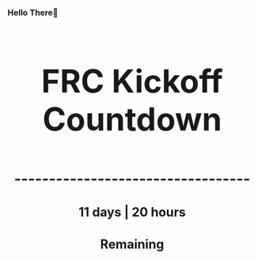 ### Hello There👋

<!---START-TIMER--->
<h3 align='center' style='font-size: 64px;'>FRC Kickoff Countdown</h3>
<h3 align='center' style='font-size: 30px;'>----------------------------------</h3>
<h3 align='center' style='font-size: 25px;'>11 days | 20 hours</h3>
<h3 align='center' style='font-size: 25px;'>Remaining</h3>
<!---END-TIMER--->
